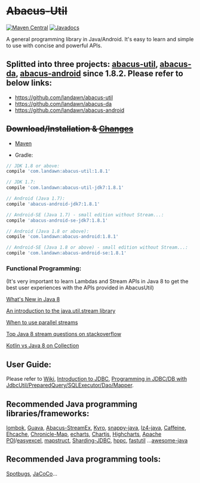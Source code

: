 # ~~Abacus-Util~~

[![Maven Central](https://img.shields.io/maven-central/v/com.landawn/abacus-util.svg)](https://maven-badges.herokuapp.com/maven-central/com.landawn/abacus-util/)
[![Javadocs](https://www.javadoc.io/badge/com.landawn/abacus-util.svg)](https://www.javadoc.io/doc/com.landawn/abacus-util)

A general programming library in Java/Android. It's easy to learn and simple to use with concise and powerful APIs.

## Splitted into three projects: [abacus-util](https://github.com/landawn/abacus-util), [abacus-da](https://github.com/landawn/abacus-da), [abacus-android](https://github.com/landawn/abacus-android) since 1.8.2. Please refer to below links:
* https://github.com/landawn/abacus-util 
* https://github.com/landawn/abacus-da 
* https://github.com/landawn/abacus-android 

## ~~Download/Installation & [Changes](https://github.com/landawn/AbacusUtil/blob/master/CHANGES.md)~~

* [Maven](http://search.maven.org/#search%7Cga%7C1%7Cg%3A%22com.landawn%22)

* Gradle:
```gradle
// JDK 1.8 or above:
compile 'com.landawn:abacus-util:1.8.1'

// JDK 1.7:
compile 'com.landawn:abacus-util-jdk7:1.8.1'

// Android (Java 1.7):
compile 'abacus-android-jdk7:1.8.1'

// Android-SE (Java 1.7) - small edition without Stream...:
compile 'abacus-android-se-jdk7:1.8.1'

// Android (Java 1.8 or above):
compile 'com.landawn:abacus-android:1.8.1'

// Android-SE (Java 1.8 or above) - small edition without Stream...:
compile 'com.landawn:abacus-android-se:1.8.1'
```

### Functional Programming:
(It's very important to learn Lambdas and Stream APIs in Java 8 to get the best user experiences with the APIs provided in AbacusUtil)

[What's New in Java 8](https://leanpub.com/whatsnewinjava8/read)

[An introduction to the java.util.stream library](https://www.ibm.com/developerworks/library/j-java-streams-1-brian-goetz/index.html)

[When to use parallel streams](http://gee.cs.oswego.edu/dl/html/StreamParallelGuidance.html)

[Top Java 8 stream questions on stackoverflow](./Top_java_8_stream_questions_so.md)

[Kotlin vs Java 8 on Collection](./Java_Kotlin.md)


## User Guide:
Please refer to [Wiki](https://github.com/landawn/AbacusUtil/wiki), [Introduction to JDBC](https://www.javacodegeeks.com/2015/02/jdbc-tutorial.html), [Programming in JDBC/DB with JdbcUtil/PreparedQuery/SQLExecutor/Dao/Mapper](https://github.com/landawn/AbacusUtil/wiki/Programming-in-RDBMS-with-Jdbc,-Dao,-PreparedQuery-and-SQLExecutor-Mapper).


## Recommended Java programming libraries/frameworks:
[lombok](https://github.com/rzwitserloot/lombok), [Guava](https://github.com/google/guava), [Abacus-StreamEx](https://github.com/landawn/streamex), [Kyro](https://github.com/EsotericSoftware/kryo), [snappy-java](https://github.com/xerial/snappy-java), [lz4-java](https://github.com/lz4/lz4-java), [Caffeine](https://github.com/ben-manes/caffeine), [Ehcache](http://www.ehcache.org/), [Chronicle-Map](https://github.com/OpenHFT/Chronicle-Map), [echarts](https://github.com/apache/incubator-echarts), 
[Chartjs](https://github.com/chartjs/Chart.js), [Highcharts](https://www.highcharts.com/blog/products/highcharts/), [Apache POI](https://github.com/apache/poi)/[easyexcel](https://github.com/alibaba/easyexcel), [mapstruct](https://github.com/mapstruct/mapstruct), [Sharding-JDBC](https://github.com/apache/incubator-shardingsphere), [hppc](https://github.com/carrotsearch/hppc), [fastutil](https://github.com/vigna/fastutil) ...[awesome-java](https://github.com/akullpp/awesome-java)

## Recommended Java programming tools:
[Spotbugs](https://github.com/spotbugs/spotbugs), [JaCoCo](https://www.eclemma.org/jacoco/)...
